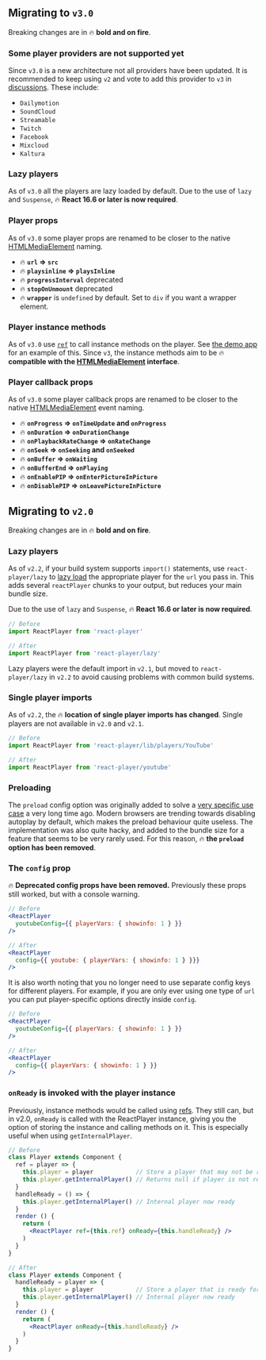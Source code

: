 ## Migrating to `v3.0`

Breaking changes are in 🔥 __bold and on fire__.

### Some player providers are not supported yet

Since `v3.0` is a new architecture not all providers have been updated.
It is recommended to keep using `v2` and vote to add this provider to `v3` in [discussions](https://github.com/cookpete/react-player/discussions).
These include:

  - `Dailymotion`
  - `SoundCloud`
  - `Streamable`
  - `Twitch`
  - `Facebook`
  - `Mixcloud`
  - `Kaltura`

### Lazy players

As of `v3.0` all the players are lazy loaded by default. 
Due to the use of `lazy` and `Suspense`, 🔥 __React 16.6 or later is now required__.

### Player props

As of `v3.0` some player props are renamed to be closer to the native
[HTMLMediaElement](https://developer.mozilla.org/en-US/docs/Web/API/HTMLMediaElement) naming.

- 🔥 __`url` => `src`__
- 🔥 __`playsinline` => `playsInline`__
- 🔥 __`progressInterval`__ deprecated
- 🔥 __`stopOnUnmount`__ deprecated
- 🔥 __`wrapper`__ is `undefined` by default. Set to `div` if you want a wrapper element.

### Player instance methods

As of `v3.0` use [`ref`](https://react.dev/learn/manipulating-the-dom-with-refs) to call instance methods on the player. See [the demo app](examples/react/src/App.js) for an example of this. Since `v3`, the instance methods aim to be 🔥 __compatible 
with the [HTMLMediaElement](https://developer.mozilla.org/en-US/docs/Web/API/HTMLMediaElement) interface__.

### Player callback props

As of `v3.0` some player callback props are renamed to be closer to the native
[HTMLMediaElement](https://developer.mozilla.org/en-US/docs/Web/API/HTMLMediaElement) event naming.

- 🔥 __`onProgress` => `onTimeUpdate` and `onProgress`__
- 🔥 __`onDuration` => `onDurationChange`__
- 🔥 __`onPlaybackRateChange` => `onRateChange`__
- 🔥 __`onSeek` => `onSeeking` and `onSeeked`__
- 🔥 __`onBuffer` => `onWaiting`__
- 🔥 __`onBufferEnd` => `onPlaying`__
- 🔥 __`onEnablePIP` => `onEnterPictureInPicture`__
- 🔥 __`onDisablePIP` => `onLeavePictureInPicture`__


## Migrating to `v2.0`

Breaking changes are in 🔥 __bold and on fire__.

### Lazy players

As of `v2.2`, if your build system supports `import()` statements, use `react-player/lazy` to [lazy load](https://reactjs.org/docs/code-splitting.html#reactlazy) the appropriate player for the `url` you pass in. This adds several `reactPlayer` chunks to your output, but reduces your main bundle size.

Due to the use of `lazy` and `Suspense`, 🔥 __React 16.6 or later is now required__.

```jsx
// Before
import ReactPlayer from 'react-player'

// After
import ReactPlayer from 'react-player/lazy'
```

Lazy players were the default import in `v2.1`, but moved to `react-player/lazy` in `v2.2` to avoid causing problems with common build systems.

### Single player imports

As of `v2.2`, the 🔥 __location of single player imports has changed__. Single players are not available in `v2.0` and `v2.1`.

```jsx
// Before
import ReactPlayer from 'react-player/lib/players/YouTube'

// After
import ReactPlayer from 'react-player/youtube'
```

### Preloading

The `preload` config option was originally added to solve a [very specific use case](https://github.com/CookPete/react-player/issues/7) a very long time ago. Modern browsers are trending towards disabling autoplay by default, which makes the preload behaviour quite useless. The implementation was also quite hacky, and added to the bundle size for a feature that seems to be very rarely used. For this reason, 🔥 __the `preload` option has been removed__.

### The `config` prop

🔥 __Deprecated config props have been removed.__ Previously these props still worked, but with a console warning.

```jsx
// Before
<ReactPlayer 
  youtubeConfig={{ playerVars: { showinfo: 1 } }} 
/>

// After
<ReactPlayer 
  config={{ youtube: { playerVars: { showinfo: 1 } }}} 
/>
```

It is also worth noting that you no longer need to use separate config keys for different players. For example, if you are only ever using one type of `url` you can put player-specific options directly inside `config`.

```jsx
// Before
<ReactPlayer 
  youtubeConfig={{ playerVars: { showinfo: 1 } }} 
/>

// After
<ReactPlayer 
  config={{ playerVars: { showinfo: 1 } }} 
/>
```

### `onReady` is invoked with the player instance

Previously, instance methods would be called using [refs](https://reactjs.org/docs/refs-and-the-dom.html). They still can, but in v2.0, `onReady` is called with the ReactPlayer instance, giving you the option of storing the instance and calling methods on it. This is especially useful when using `getInternalPlayer`.

```jsx
// Before
class Player extends Component {
  ref = player => {
    this.player = player            // Store a player that may not be ready for methods
    this.player.getInternalPlayer() // Returns null if player is not ready
  }
  handleReady = () => {
    this.player.getInternalPlayer() // Internal player now ready
  }
  render () {
    return (
      <ReactPlayer ref={this.ref} onReady={this.handleReady} />
    )
  }
}

// After
class Player extends Component {
  handleReady = player => {
    this.player = player            // Store a player that is ready for methods
    this.player.getInternalPlayer() // Internal player now ready
  }
  render () {
    return (
      <ReactPlayer onReady={this.handleReady} />
    )
  }
}
